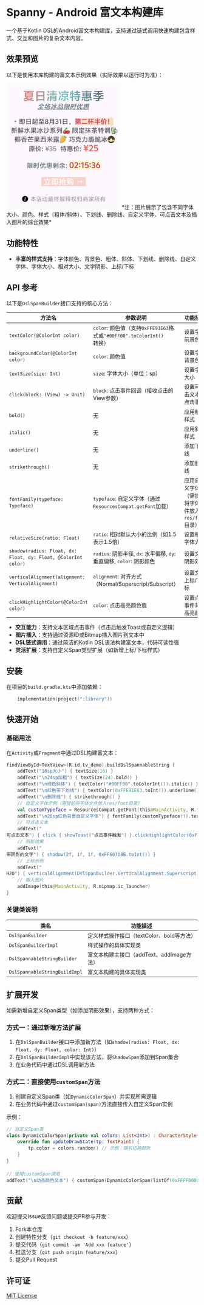 # Spanny - Android 富文本构建库

一个基于Kotlin DSL的Android富文本构建库，支持通过链式调用快速构建包含样式、交互和图片的复杂文本内容。

## 效果预览

以下是使用本库构建的富文本示例效果（实际效果以运行时为准）：

<img src="docs/1.jpg" style="width: 300px; height: auto;" alt="富文本效果预览" />
*注：图片展示了包含不同字体大小、颜色、样式（粗体/斜体）、下划线、删除线、自定义字体、可点击文本及插入图片的综合效果*

## 功能特性
- **丰富的样式支持**：字体颜色、背景色、粗体、斜体、下划线、删除线、自定义字体、字体大小、相对大小、文字阴影、上标/下标

## API 参考
以下是`DslSpanBuilder`接口支持的核心方法：

| 方法名                  | 参数说明                                                                 | 功能描述                                   |
|-------------------------|--------------------------------------------------------------------------|-------------------------------------------|
| `textColor(@ColorInt color)` | `color`: 颜色值（支持`0xFFE91E63`格式或`"#00FF00".toColorInt()`转换） | 设置字体前景色                             |
| `backgroundColor(@ColorInt color)` | `color`: 颜色值                                                          | 设置字体背景色                             |
| `textSize(size: Int)`     | `size`: 字体大小（单位：sp）                                              | 设置字体大小                               |
| `click(block: (View) -> Unit)` | `block`: 点击事件回调（接收点击的View参数）                              | 设置可点击文本的点击事件                   |
| `bold()`                 | 无                                                                       | 应用粗体样式                               |
| `italic()`               | 无                                                                       | 应用斜体样式                               |
| `underline()`            | 无                                                                       | 添加下划线                                 |
| `strikethrough()`        | 无                                                                       | 添加删除线                                 |
| `fontFamily(typeface: Typeface)` | `typeface`: 自定义字体（通过`ResourcesCompat.getFont`加载）              | 应用自定义字体（需提前将字体文件放入`res/font`目录） |
| `relativeSize(ratio: Float)` | `ratio`: 相对默认大小的比例（如1.5表示1.5倍）                             | 设置相对字体大小                           |
| `shadow(radius: Float, dx: Float, dy: Float, @ColorInt color)` | `radius`: 阴影半径, `dx`: 水平偏移, `dy`: 垂直偏移, `color`: 阴影颜色     | 设置文字阴影效果                           |
| `verticalAlignment(alignment: VerticalAlignment)` | `alignment`: 对齐方式（Normal/Superscript/Subscript）                    | 设置文字上标/下标                          |
| `clickHighlightColor(@ColorInt color)` | `color`: 点击高亮颜色值                                                  | 设置点击事件背景高亮颜色                   |
- **交互能力**：支持文本区域点击事件（点击后触发Toast或自定义逻辑）
- **图片插入**：支持通过资源ID或Bitmap插入图片到文本中
- **DSL链式调用**：通过简洁的Kotlin DSL语法构建富文本，代码可读性强
- **灵活扩展**：支持自定义Span类型扩展（如新增上标/下标样式）

## 安装
在项目的`build.gradle.kts`中添加依赖：
```kotlin
    implementation(project(":library"))
```

## 快速开始
### 基础用法
在`Activity`或`Fragment`中通过DSL构建富文本：
```kotlin
findViewById<TextView>(R.id.tv_demo).buildDslSpannableString {
    addText("16sp大小") { textSize(16) }
    addText("\n24sp加粗") { textSize(24).bold() }
    addText("\n绿色斜体") { textColor("#00FF00".toColorInt()).italic() }
    addText("\n红色带下划线") { textColor(0xFFE91E63.toInt()).underline() }
    addText("\n删除线") { strikethrough() }
    // 自定义字体示例（需提前将字体文件放入res/font目录）
    val customTypeface = ResourcesCompat.getFont(this@MainActivity, R.font.sansita_extra_bold_italic)
    addText("\n20sp红色背景自定义字体") { fontFamily(customTypeface!!).textSize(20).backgroundColor(0xFFE91E63.toInt()) }
    // 可点击文本
    addText("
可点击文本") { click { showToast("点击事件触发") }.clickHighlightColor(0xFFFFEB3B.toInt()) } 
    // 阴影效果
    addText("
带阴影的文字") { shadow(2f, 1f, 1f, 0xFF607D8B.toInt()) } 
    // 上标示例
    addText("
H2O") { verticalAlignment(DslSpanBuilder.VerticalAlignment.Superscript) }
    // 插入图片
    addImage(this@MainActivity, R.mipmap.ic_launcher)
}
```

### 关键类说明
| 类名                  | 功能描述                                   |
|-----------------------|-------------------------------------------|
| `DslSpanBuilder`       | 定义样式操作接口（textColor、bold等方法） |
| `DslSpanBuilderImpl`   | 样式操作的具体实现类                      |
| `DslSpannableStringBuilder` | 富文本构建主接口（addText、addImage方法） |
| `DslSpannableStringBuildImpl` | 富文本构建的具体实现类                    |

## 扩展开发
如需新增自定义Span类型（如添加阴影效果），支持两种方式：
### 方式一：通过新增方法扩展
1. 在`DslSpanBuilder`接口中添加新方法（如`shadow(radius: Float, dx: Float, dy: Float, color: Int)`）
2. 在`DslSpanBuilderImpl`中实现该方法，将`ShadowSpan`添加到Span集合
3. 在业务代码中通过DSL调用新方法

### 方式二：直接使用`customSpan`方法
1. 创建自定义Span类（如`DynamicColorSpan`）并实现所需逻辑
2. 在业务代码中通过`customSpan(span)`方法直接传入自定义Span实例

示例：
```kotlin
// 自定义Span类
class DynamicColorSpan(private val colors: List<Int>) : CharacterStyle() {
    override fun updateDrawState(tp: TextPaint) {
        tp.color = colors.random() // 示例：随机切换颜色
    }
}

// 使用customSpan调用
addText("\n动态颜色文本") { customSpan(DynamicColorSpan(listOf(0xFFFF0000.toInt(), 0xFF00FF00.toInt()))) }
```

## 贡献
欢迎提交Issue反馈问题或提交PR参与开发：
1. Fork本仓库
2. 创建特性分支（`git checkout -b feature/xxx`）
3. 提交代码（`git commit -am 'Add xxx feature'`）
4. 推送分支（`git push origin feature/xxx`）
5. 提交Pull Request

## 许可证
[MIT License](LICENSE)